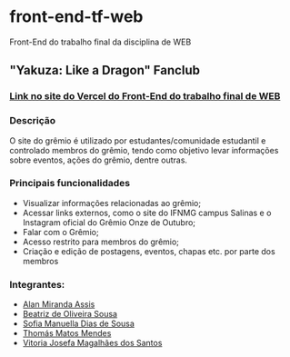 # front-end-tf-web
Front-End do trabalho final da disciplina de WEB

## "Yakuza: Like a Dragon" Fanclub
### [Link no site do Vercel do Front-End do trabalho final de WEB](https://front-end-tf-web-nu.vercel.app/)

### Descrição
O site do grêmio é utilizado por estudantes/comunidade estudantil e controlado membros do grêmio, tendo como objetivo levar informações sobre eventos, ações do grêmio, dentre outras.

### Principais funcionalidades
- Visualizar informações relacionadas ao grêmio;
- Acessar links externos, como o site do IFNMG campus Salinas e o Instagram oficial do Grêmio Onze de Outubro;
- Falar com o Grêmio;
- Acesso restrito para membros do grêmio;
- Criação e edição de postagens, eventos, chapas etc. por parte dos membros

### Integrantes:
- [Alan Miranda Assis](https://github.com/AlanM1rand4)
- [Beatriz de Oliveira Sousa](https://github.com/bibi-zzy)
- [Sofia Manuella Dias de Sousa](https://github.com/SofiaManu)
- [Thomás Matos Mendes](https://github.com/ThomasCapim)
- [Vitoria Josefa Magalhães dos Santos](https://github.com/VitoriaJosefa)
